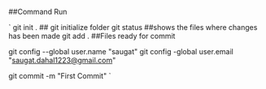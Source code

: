##Command Run

`
git init . ## git initialize folder
git status ##shows the files where changes has been made
git add . ##Files ready for commit

git config --global user.name "saugat"
git config -global user.email "saugat.dahal1223@gmail.com"

git commit -m "First Commit"
`